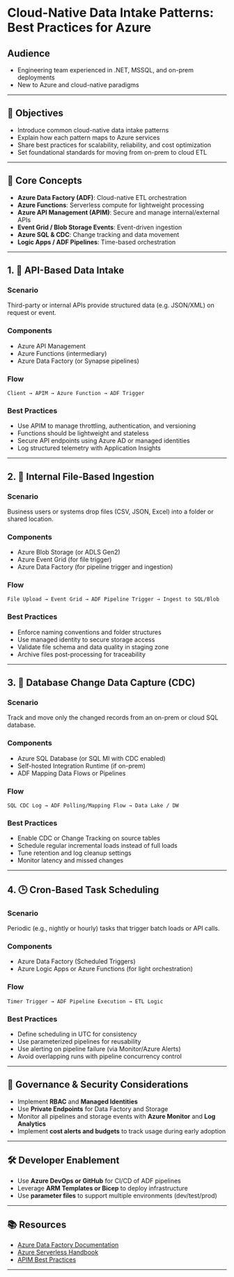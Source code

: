 # Cloud-Native Data Intake Patterns: Best Practices for Azure

## Audience
- Engineering team experienced in .NET, MSSQL, and on-prem deployments
- New to Azure and cloud-native paradigms

---

## 📌 Objectives
- Introduce common cloud-native data intake patterns
- Explain how each pattern maps to Azure services
- Share best practices for scalability, reliability, and cost optimization
- Set foundational standards for moving from on-prem to cloud ETL

---

## 🧱 Core Concepts

- **Azure Data Factory (ADF)**: Cloud-native ETL orchestration
- **Azure Functions**: Serverless compute for lightweight processing
- **Azure API Management (APIM)**: Secure and manage internal/external APIs
- **Event Grid / Blob Storage Events**: Event-driven ingestion
- **Azure SQL & CDC**: Change tracking and data movement
- **Logic Apps / ADF Pipelines**: Time-based orchestration

---

## 1. 📡 API-Based Data Intake

### Scenario
Third-party or internal APIs provide structured data (e.g. JSON/XML) on request or event.

### Components
- Azure API Management
- Azure Functions (intermediary)
- Azure Data Factory (or Synapse pipelines)

### Flow
``Client → APIM → Azure Function → ADF Trigger``

### Best Practices
- Use APIM to manage throttling, authentication, and versioning
- Functions should be lightweight and stateless
- Secure API endpoints using Azure AD or managed identities
- Log structured telemetry with Application Insights

---

## 2. 📁 Internal File-Based Ingestion

### Scenario
Business users or systems drop files (CSV, JSON, Excel) into a folder or shared location.

### Components
- Azure Blob Storage (or ADLS Gen2)
- Azure Event Grid (for file trigger)
- Azure Data Factory (for pipeline trigger and ingestion)

### Flow
``File Upload → Event Grid → ADF Pipeline Trigger → Ingest to SQL/Blob``

### Best Practices
- Enforce naming conventions and folder structures
- Use managed identity to secure storage access
- Validate file schema and data quality in staging zone
- Archive files post-processing for traceability

---

## 3. 🔄 Database Change Data Capture (CDC)

### Scenario
Track and move only the changed records from an on-prem or cloud SQL database.

### Components
- Azure SQL Database (or SQL MI with CDC enabled)
- Self-hosted Integration Runtime (if on-prem)
- ADF Mapping Data Flows or Pipelines

### Flow
``SQL CDC Log → ADF Polling/Mapping Flow → Data Lake / DW``

### Best Practices
- Enable CDC or Change Tracking on source tables
- Schedule regular incremental loads instead of full loads
- Tune retention and log cleanup settings
- Monitor latency and missed changes

---

## 4. 🕒 Cron-Based Task Scheduling

### Scenario
Periodic (e.g., nightly or hourly) tasks that trigger batch loads or API calls.

### Components
- Azure Data Factory (Scheduled Triggers)
- Azure Logic Apps or Azure Functions (for light orchestration)

### Flow
``Timer Trigger → ADF Pipeline Execution → ETL Logic``

### Best Practices
- Define scheduling in UTC for consistency
- Use parameterized pipelines for reusability
- Use alerting on pipeline failure (via Monitor/Azure Alerts)
- Avoid overlapping runs with pipeline concurrency control

---

## 🚦 Governance & Security Considerations

- Implement **RBAC** and **Managed Identities**
- Use **Private Endpoints** for Data Factory and Storage
- Monitor all pipelines and storage events with **Azure Monitor** and **Log Analytics**
- Implement **cost alerts and budgets** to track usage during early adoption

---

## 🛠️ Developer Enablement

- Use **Azure DevOps or GitHub** for CI/CD of ADF pipelines
- Leverage **ARM Templates or Bicep** to deploy infrastructure
- Use **parameter files** to support multiple environments (dev/test/prod)

---

## 📚 Resources

- [Azure Data Factory Documentation](https://learn.microsoft.com/en-us/azure/data-factory/)
- [Azure Serverless Handbook](https://learn.microsoft.com/en-us/azure/azure-functions/functions-overview)
- [APIM Best Practices](https://learn.microsoft.com/en-us/azure/api-management/)

---